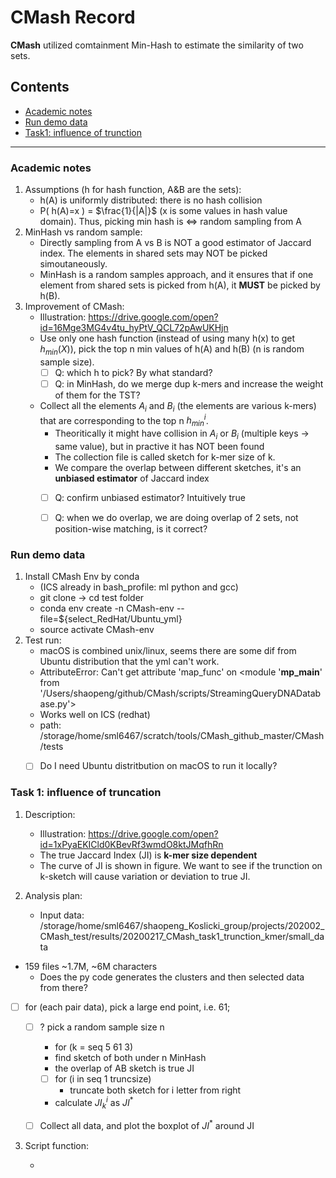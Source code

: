 # CMash Record

**CMash** utilized comtainment Min-Hash to estimate the similarity of two sets.



## **Contents**

- [Academic notes](#notes)
- [Run demo data](#demo)
- [Task1: influence of trunction](#task1)



---

### Academic notes <a name="notes"></a>

1. Assumptions (h for hash function, A&B are the sets):
   - h(A) is uniformly distributed: there is no hash collision
   - P( h(A)=x ) = $\frac{1}{|A|}$ (x is some values in hash value domain). Thus, picking min hash is <=> random sampling from A
2. MinHash vs random sample:
   - Directly sampling from A vs B is NOT a good estimator of Jaccard index. The elements in shared sets may NOT be picked simoutaneously.
   - MinHash is a random samples approach, and it ensures that if one element from shared sets is picked from h(A), it **MUST** be picked by h(B).
3. Improvement of CMash:
   - Illustration: https://drive.google.com/open?id=16Mge3MG4v4tu_hyPtV_QCL72pAwUKHjn
   - Use only one hash function (instead of using many h(x) to get $h_{min}(X)$), pick the top n min values of h(A) and h(B) (n is random sample size).
     - [ ] Q: which h to pick? By what standard?
     - [ ] Q: in MinHash, do we merge dup k-mers and increase the weight of them for the TST?
   - Collect all the elements $A_i$ and $B_i$ (the elements are various k-mers) that are corresponding to the top n $h^{i}_{min}$. 
     - Theoritically it might have collision in $A_i$ or $B_i$ (multiple keys -> same value), but in practive it has NOT been found
     - The collection file is called sketch for k-mer size of k.
     - We compare the overlap between different sketches, it's an **unbiased estimator** of Jaccard index
     - [ ] Q: confirm unbiased estimator? Intuitively true
     - [ ] Q: when we do overlap, we are doing overlap of 2 sets, not position-wise matching, is it correct?



### Run demo data <a name="demo"></a>

1. Install CMash Env by conda
   - (ICS already in bash_profile: ml python and gcc)
   - git clone -> cd test folder
   - conda env create -n CMash-env --file=${select_RedHat/Ubuntu_yml}
   - source activate CMash-env
2. Test run:
   - macOS is combined unix/linux, seems there are some dif from Ubuntu distribution that the yml can't work.
   - AttributeError: Can't get attribute 'map_func' on <module '__mp_main__' from '/Users/shaopeng/github/CMash/scripts/StreamingQueryDNADatabase.py'>
   - Works well on ICS (redhat)
   - path: /storage/home/sml6467/scratch/tools/CMash_github_master/CMash/tests
   - [ ] Do I need Ubuntu distritbution on macOS to run it locally?



### Task 1: influence of truncation <a name="task1"></a>

1. Description: 

   - Illustration: https://drive.google.com/open?id=1xPyaEKICld0KBevRf3wmdO8ktJMqfhRn
   - The true Jaccard Index (JI) is **k-mer size dependent**
   - The curve of JI is shown in figure. We want to see if the trunction on k-sketch will cause variation or deviation to true JI. 

2. Analysis plan:

   - Input data: /storage/home/sml6467/shaopeng_Koslicki_group/projects/202002_CMash_test/results/20200217_CMash_task1_trunction_kmer/small_data
  - 159 files ~1.7M, ~6M characters
     - Does the py code generates the clusters and then selected data from there?
- [ ] for (each pair data), pick a large end point, i.e. 61;
   
  - [ ] ? pick a random sample size n
   
     - for (k = seq 5 61 3)
     - find sketch of both under n MinHash
     - the overlap of AB sketch is true JI
     - [ ] for (i in seq 1 truncsize)
       - truncate both sketch for i letter from right
    - calculate $JI^i_k$ as $JI^*$
   - [ ] Collect all data, and plot the boxplot of $JI^*$ around JI

3. Script function:

   - 

